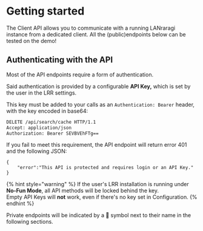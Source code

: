 # Getting started

The Client API allows you to communicate with a running LANraragi instance from a dedicated client. All the \(public\)endpoints below can be tested on the demo!

## Authenticating with the API

Most of the API endpoints require a form of authentication. 

Said authentication is provided by a configurable **API Key,**  which is set by the user in the LRR settings.

This key must be added to your calls as an `Authentication: Bearer` header, with the key encoded in base64: 

```bash
DELETE /api/search/cache HTTP/1.1
Accept: application/json
Authorization: Bearer SEVBVEhFTg==
```

If you fail to meet this requirement, the API endpoint will return error 401 and the following JSON:

```text
{
    "error":"This API is protected and requires login or an API Key."
}
```

{% hint style="warning" %}
If the user's LRR installation is running under **No-Fun Mode**, all API methods will be locked behind the key.  
Empty API Keys will **not** work, even if there's no key set in Configuration.
{% endhint %}

Private endpoints will be indicated by a 🔑 symbol next to their name in the following sections.

